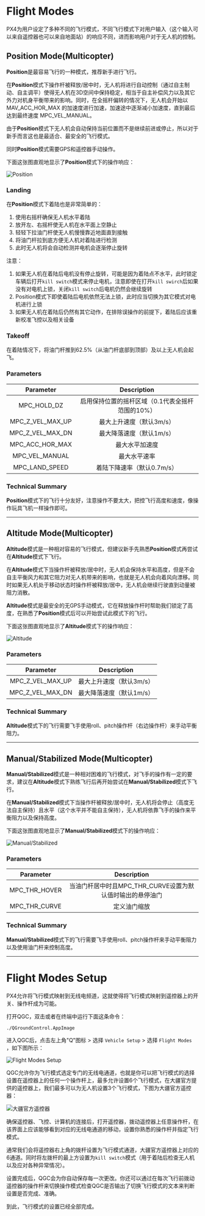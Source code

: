 # Flight Modes

PX4为用户设定了多种不同的飞行模式，不同飞行模式下对用户输入（这个输入可以来自遥控器也可以来自地面站）的响应不同，进而影响用户对于无人机的控制。

## Position Mode(Multicopter)

**Position**是最容易飞行的一种模式，推荐新手进行飞行。

在**Position**模式下操作杆被释放/居中时，无人机将进行自动控制（通过自主制动、自主调平）使得无人机在3D空间中保持稳定，相当于自主补偿风力以及其它外力对机身平衡带来的影响。同时，在全摇杆偏转的情况下，无人机会开始以 MAV_ACC_HOR_MAX 的加速度进行加速，加速途中逐渐减小加速度，直到最后达到最终速度 MPC_VEL_MANUAL。

由于**Position**模式下无人机会自动保持当前位置而不是继续前进或停止，所以对于新手而言这也是最适合、最安全的飞行模式。

同时**Position**模式需要GPS和遥控器手动操作。

下面这张图直观地显示了**Position**模式下的操作响应：

![Position](https://docs.px4.io/main/assets/img/position_MC.c6191ec9.png)

### Landing

在**Position**模式下着陆也是非常简单的：

1. 使用右摇杆确保无人机水平着陆
2. 放开左、右摇杆使无人机在水平面上空静止
3. 轻轻下拉油门杆使无人机慢慢靠近地面直到接触
4. 将油门杆拉到底方便无人机对着陆进行检测
5. 此时无人机将会自动检测并电机会逐渐停止旋转

注意：

1. 如果无人机在着陆后电机没有停止旋转，可能是因为着陆点不水平，此时锁定车辆后打开```kill switch```模式来停止电机，注意即使在打开```kill swirch```后如果没有对电机上锁，关闭```kill switch```后电机仍然会继续旋转
2. Position模式下即使着陆后电机依然无法上锁，此时应当切换为其它模式对电机进行上锁
3. 如果无人机在着陆后仍然有其它动作，在排除误操作的前提下，着陆后应该重新校准飞控以及相关设备

### Takeoff

在着陆情况下，将油门杆推到62.5%（从油门杆底部到顶部）及以上无人机会起飞。

### Parameters

|    Parameter     |                   Description                    |
| :--------------: | :----------------------------------------------: |
|   MPC_HOLD_DZ    | 启用保持位置的摇杆区域（0.1代表全摇杆范围的10%） |
| MPC_Z_VEL_MAX_UP |             最大上升速度（默认3m/s）             |
| MPC_Z_VEL_MAX_DN |             最大降落速度（默认1m/s）             |
| MPC_ACC_HOR_MAX  |                  最大水平加速度                  |
|  MPC_VEL_MANUAL  |                   最大水平速率                   |
|  MPC_LAND_SPEED  |            着陆下降速率（默认0.7m/s）            |

### Technical Summary

**Position**模式下的飞行十分友好，注意操作不要太大，把控飞行高度和速度，像操作玩具飞机一样操作即可。

---

## Altitude Mode(Multicopter)

**Altitude**模式是一种相对容易的飞行模式，但建议新手先熟悉**Position**模式再尝试在**Altitude**模式下飞行。

在**Altitude**模式下当操作杆被释放/居中时，无人机会保持水平和高度，但是不会自主平衡风力和其它阻力对无人机带来的影响，也就是无人机会向着风向漂移。同时如果无人机处于移动状态时操作杆被释放/居中，无人机会继续行驶直到动量被阻力消散。

**Altitude**模式是最安全的无GPS手动模式，它在释放操作杆时帮助我们锁定了高度，在熟悉了**Position**模式后可以开始尝试此模式下的飞行。

下面这张图直观地显示了**Altitude**模式下的操作响应：

![Altitude](https://docs.px4.io/main/assets/img/altitude_control_mode_copter.8e02e8ec.png)

### Parameters

|    Parameter     |       Description        |
| :--------------: | :----------------------: |
| MPC_Z_VEL_MAX_UP | 最大上升速度（默认3m/s） |
| MPC_Z_VEL_MAX_DN | 最大降落速度（默认1m/s） |

###  Technical Summary

**Altitude**模式下的飞行需要飞手使用roll、pitch操作杆（右边操作杆）来手动平衡阻力。

---

## Manual/Stabilized Mode(Multicopter)

**Manual/Stabilized**模式是一种相对困难的飞行模式，对飞手的操作有一定的要求，建议在**Altitude**模式下熟练飞行后再开始尝试在**Manual/Stabilized**模式下飞行。

在**Manual/Stabilized**模式下当操作杆被释放/居中时，无人机将会停止（高度无法自主保持）且水平（这个水平并不能自主保持），无人机将依靠飞手的操作来平衡阻力以及保持高度。

下面这张图直观地显示了**Manual/Stabilized**模式下的操作响应：

![Manual/Stabilized](https://docs.px4.io/main/assets/img/manual_stabilized_MC.857b681e.png)

### Parameters

|   Parameter   |                        Description                        |
| :-----------: | :-------------------------------------------------------: |
| MPC_THR_HOVER | 当油门杆居中时且MPC_THR_CURVE设置为默认值时输出的悬停油门 |
| MPC_THR_CURVE |                       定义油门缩放                        |

### Technical Summary

**Manual/Stabilized**模式下的飞行需要飞手使用roll、pitch操作杆来手动平衡阻力以及使用油门杆来控制高度。

---

# Flight Modes Setup

PX4允许将飞行模式映射到无线电频道，这就使得将飞行模式映射到遥控器上的开关、操作杆成为可能。

打开QGC，双击或者在终端中运行下面这条命令：

```shell
./QGroundControl.AppImage
```

进入QGC后，点击左上角"Q"图标 > 选择 ```Vehicle Setup``` > 选择 ```Flight Modes``` ，如下图所示：

![Flight Modes Setup](https://docs.qgroundcontrol.com/master/assets/setup/flight_modes/px4_single_channel.jpg)

QGC允许你为飞行模式选定专门的无线电通道，也就是你可以把飞行模式的选择设置在遥控器上的任何一个操作杆上，最多允许设置6个飞行模式，在大疆官方提供的遥控器上，我们最多可以为无人机设置3个飞行模式，下图为大疆官方遥控器：

![大疆官方遥控器](https://rm-static.djicdn.com/tem/%E9%81%A5%E6%8E%A7%E5%99%A81.jpg)

确保遥控器、飞控、计算机的连接后，打开遥控器，拨动遥控器上任意操作杆，在该界面上应该能够看到对应的无线电通道的移动，设置你熟悉的操作杆并指定飞行模式。

通常我们会将遥控器右上角的拨杆设置为飞行模式通道，大疆官方遥控器上对应的6通道。同时将左拨杆的最上方设置为```kill switch```模式（用于着陆后检查无人机以及应对各种异常情况）。

设置完成后，QGC会为你自动保存每一次更改。你还可以通过在每次飞行前拨动遥控器的操作杆来切换操作模式检查QGC是否输出了切换飞行模式的文本来判断设置是否完成、准确。

到此，飞行模式的设置已经全部完成。
